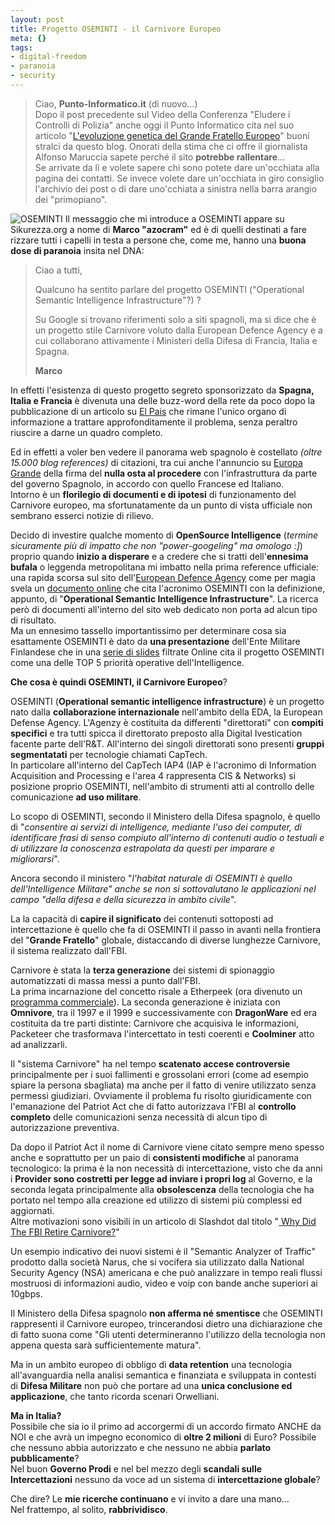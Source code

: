 ```yaml
--- 
layout: post
title: Progetto OSEMINTI - il Carnivore Europeo
meta: {}
tags: 
- digital-freedom
- paranoia
- security
---
```

> Ciao, **Punto-Informatico.it** (di nuovo...)  
> Dopo il post precedente sul Video della Conferenza "Eludere i Controlli di Polizia" anche oggi il Punto Informatico cita nel suo articolo "[L'evoluzione genetica del Grande Fratello Europeo](http://punto-informatico.it/p.aspx?id=1920382)" buoni stralci da questo blog. Onorati della stima che ci offre il giornalista Alfonso Maruccia sapete perché il sito **potrebbe rallentare**...  
>  Se arrivate da lì e volete sapere chi sono potete dare un'occhiata alla pagina dei contatti. Se invece volete dare un'occhiata in giro consiglio l'archivio dei post o di dare uno'cchiata a sinistra nella barra arangio dei "primopiano". 
  
![OSEMINTI](http://fast.mgpf.it/big-brother.thumbnail.jpg)
Il messaggio che mi introduce a OSEMINTI appare su Sikurezza.org a nome di **Marco "azocram"** ed è di quelli destinati a fare rizzare tutti i capelli in testa a persone che, come me, hanno una **buona dose di paranoia** insita nel DNA:
> Ciao a tutti,  
>  
>Qualcuno ha sentito parlare del progetto OSEMINTI ("Operational Semantic
Intelligence Infrastructure"?) ?  
>  
>  Su Google si trovano riferimenti solo a siti spagnoli, ma si dice che è un progetto stile Carnivore voluto dalla European Defence Agency e a cui collaborano attivamente i  Ministeri della Difesa di Francia, Italia e Spagna.
>  
>  **Marco**  
  
In effetti l'esistenza di questo progetto segreto sponsorizzato da **Spagna, Italia e Francia** è divenuta una delle buzz-word della rete da poco dopo la pubblicazione di un articolo su [El Pais](http://www.elpais.com/articulo/portada/Ministerio/Defensa/trabaja/Carnivore/europeo/mejorado/elpeputec/20070222elpcibpor_1/Tes) che rimane l'unico organo di informazione a trattare approfonditamente il problema, senza peraltro riuscire a darne un quadro completo.  
   
Ed in effetti a voler ben vedere il panorama web spagnolo è costellato *(oltre 15.000 blog references)* di citazioni, tra cui anche l'annuncio su [Europa Grande](http://www.europagrande.org/node/339) della firma del **nulla osta al procedere** con l'infrastruttura da parte del governo Spagnolo, in accordo con quello Francese ed Italiano.  
Intorno è un **florilegio di documenti e di ipotesi** di funzionamento del Carnivore europeo, ma sfortunatamente da un punto di vista ufficiale non sembrano esserci notizie di rilievo.  
    
Decido di investire qualche momento di **OpenSource Intelligence** (*termine sicuramente più di impatto che non "power-googeling" ma omologo :]*) proprio quando **inizio a disperare** e a credere che si tratti dell'**ennesima bufala** o leggenda metropolitana mi imbatto nella prima reference ufficiale: una rapida scorsa sul sito dell'[European Defence Agency](http://www.eda.europa.eu/) come per magia svela un [documento online](http://www.eda.europa.eu/reference/eda/EDA%20Acronyms.pdf) che cita l'acronimo OSEMINTI con la definizione, appunto, di "**Operational Semantic Intelligence Infrastructure**". La ricerca però di documenti all'interno del sito web dedicato non porta ad alcun tipo di risultato.  
Ma un ennesimo tassello importantissimo per determinare cosa sia esattamente OSEMINTI  è dato da **una presentazione** dell'Ente Militare Finlandese che in una [serie di slides](www.mil.fi/paaesikunta/materiaaliosasto/liitteet/captech2006/EDA_IAP4.ppt) filtrate Online cita il progetto OSEMINTI come una delle TOP 5 priorità  operative dell'Intelligence.  
  
**Che cosa è quindi OSEMINTI, il Carnivore Europeo**?  
  
OSEMINTI (**Operational semantic intelligence infrastructure**) è un progetto nato dalla **collaborazione internazionale** nell'ambito della EDA, la European Defense Agency.  L'Agenzy è costituita da differenti "direttorati" con **compiti specifici** e tra tutti spicca il direttorato preposto alla Digital Ivestication facente parte dell'R&T. All'interno dei singoli direttorati sono presenti **gruppi segmentatati** per tecnologie chiamati CapTech.  
In particolare all'interno del CapTech IAP4 (IAP è l'acronimo di Information Acquisition and Processing e l'area 4 rappresenta CIS & Networks) si posizione proprio OSEMINTI, nell'ambito di strumenti atti al controllo delle comunicazione **ad uso militare**.  
  
Lo scopo di OSEMINTI, secondo il Ministero della Difesa spagnolo, è quello di "*consentire ai servizi di intelligence, mediante l'uso dei computer, di identificare frasi di senso compiuto all'interno di contenuti audio o testuali e di utilizzare la conoscenza estrapolata da questi per imparare e migliorarsi*".  
  
Ancora secondo il ministero "*l'habitat naturale di OSEMINTI è quello dell'Intelligence Militare" anche se non si sottovalutano le applicazioni nel campo "della difesa e della sicurezza in ambito civile*".  
  
La la capacità di **capire il significato** dei contenuti sottoposti ad intercettazione è quello che fa di OSEMINTI il passo in avanti nella frontiera del "**Grande Fratello**" globale, distaccando di diverse lunghezze Carnivore, il sistema realizzato dall'FBI.  
  
Carnivore è stata la **terza generazione** dei sistemi di spionaggio automatizzati di massa messi a punto dall'FBI.  
La prima incarnazione del concetto risale a Etherpeek (ora divenuto un [programma commerciale](http://www.wildpackets.com/)). La seconda generazione è iniziata con **Omnivore**, tra il 1997 e il 1999  e successivamente con **DragonWare** ed era costituita da tre parti distinte: Carnivore che acquisiva le informazioni, Packeteer che trasformava l'intercettato in testi coerenti e **Coolminer** atto ad analizzarli.  
  
Il "sistema Carnivore" ha nel tempo **scatenato accese controversie** principalmente per i suoi fallimenti e grossolani errori (come ad esempio spiare la persona sbagliata) ma anche per il fatto di venire utilizzato senza permessi giudiziari. Ovviamente il problema fu risolto giuridicamente con l'emanazione del Patriot Act che di fatto autorizzava l'FBI al **controllo completo** delle comunicazioni senza necessità di alcun tipo di autorizzazione preventiva.  
  
Da dopo il Patriot Act il nome di Carnivore viene citato sempre meno spesso anche e soprattutto per un paio di **consistenti modifiche** al panorama tecnologico: la prima è la non necessità di intercettazione, visto che da anni i **Provider sono costretti per legge ad inviare i propri log** al Governo, e la seconda legata principalmente alla **obsolescenza** della tecnologia che ha portato nel tempo alla creazione ed utilizzo di sistemi più complessi ed aggiornati.  
Altre motivazioni sono visibili in un articolo di Slashdot dal titolo "[ Why Did The FBI Retire Carnivore?](http://yro.slashdot.org/article.pl?sid=05/01/19/1432217&tid=158&tid=103&tid=17)"
  
Un esempio indicativo dei nuovi sistemi è il "Semantic Analyzer of Traffic" prodotto dalla società Narus, che si vocifera sia utilizzato dalla National Security Agency (NSA) americana e che può analizzare in tempo reali flussi mostruosi di informazioni audio, video e voip con bande anche superiori ai 10gbps.  
  
Il Ministero della Difesa spagnolo **non afferma né smentisce** che OSEMINTI rappresenti il Carnivore europeo, trincerandosi dietro una dichiarazione che di fatto suona come "Gli utenti determineranno l'utilizzo della tecnologia non appena questa sarà sufficientemente matura".  
  
Ma in un ambito europeo di obbligo di **data retention** una tecnologia all'avanguardia nella analisi semantica e finanziata e sviluppata in contesti di **Difesa Militare** non può che portare ad una **unica conclusione ed applicazione**, che tanto ricorda scenari Orwelliani.  
  
**Ma in Italia?**  
Possibile che sia io il primo ad accorgermi di un accordo firmato ANCHE da NOI e che avrà un impegno economico di **oltre 2 milioni** di Euro? Possibile che nessuno abbia autorizzato e che nessuno ne abbia **parlato pubblicamente**?  
Nel buon **Governo Prodi** e nel bel mezzo degli **scandali sulle Intercettazioni** nessuno da voce ad un sistema di **intercettazione globale**?  
  
Che dire? Le **mie ricerche continuano** e vi invito a dare una mano...  
Nel frattempo, al solito, **rabbrividisco**.   
